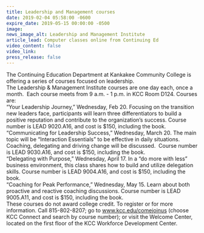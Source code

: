 ```yaml
---
title: Leadership and Management courses
date: 2019-02-04 05:58:00 -0600
expire_date: 2019-05-15 00:00:00 -0500
image:
news_image_alt: Leadership and Management Institute
article_lead: Computer classes online from Continuing Ed
video_content: false
video_link:
press_release: false
---
```


The Continuing Education Department at Kankakee Community College is offering a series of courses focused on leadership.<br>The Leadership & Management Institute courses are one day each, once a month. &nbsp;Each course meets from 9 a.m. - 1 p.m. in KCC Room D124. Courses are:<br>“Your Leadership Journey,” Wednesday, Feb 20. Focusing on the transition new leaders face, participants will learn three differentiators to build a positive reputation and contribute to the organization’s success. Course number is LEAD 9020.A16, and cost is $150, including the book.<br>“Communicating for Leadership Success,” Wednesday, March 20. The main topic will be “Interaction Essentials” to be effective in daily situations. Coaching, delegating and driving change will be discussed. &nbsp;Course number is LEAD 9030.A16, and cost is $150, including the book.<br>“Delegating with Purpose,” Wednesday, April 17. In a “do more with less” business environment, this class shares how to build and utilize delegation skills. Course number is LEAD 9004.A16, and cost is $150, including the book.<br>“Coaching for Peak Performance,” Wednesday, May 15. Learn about both proactive and reactive coaching discussions. Course number is LEAD 9005.A11, and cost is $150, including the book.<br>These courses do not award college credit. To register or for more information. Call 815-802-8207; go to www.kcc.edu/comejoinus (choose KCC Connect and search by course number); or visit the Welcome Center, located on the first floor of the KCC Workforce Development Center.